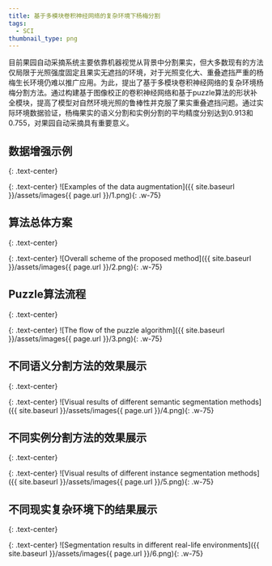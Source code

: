 ```yaml
---
title: 基于多模块卷积神经网络的复杂环境下杨梅分割
tags:
  - SCI
thumbnail_type: png
---
```

目前果园自动采摘系统主要依靠机器视觉从背景中分割果实，但大多数现有的方法仅局限于光照强度固定且果实无遮挡的环境，对于光照变化大、重叠遮挡严重的杨梅生长环境仍难以推广应用。为此，提出了基于多模块卷积神经网络的复杂环境杨梅分割方法。通过构建基于图像校正的卷积神经网络和基于puzzle算法的形状补全模块，提高了模型对自然环境光照的鲁棒性并克服了果实重叠遮挡问题。通过实际环境数据验证，杨梅果实的语义分割和实例分割的平均精度分别达到0.913和0.755，对果园自动采摘具有重要意义。


## 数据增强示例
{: .text-center}

{: .text-center}
![Examples of the data augmentation]({{ site.baseurl }}/assets/images{{ page.url }}/1.png){: .w-75}


## 算法总体方案
{: .text-center}

{: .text-center}
![Overall scheme of the proposed method]({{ site.baseurl }}/assets/images{{ page.url }}/2.png){: .w-75}


## Puzzle算法流程
{: .text-center}

{: .text-center}
![The flow of the puzzle algorithm]({{ site.baseurl }}/assets/images{{ page.url }}/3.png){: .w-75}


## 不同语义分割方法的效果展示
{: .text-center}

{: .text-center}
![Visual results of different semantic segmentation methods]({{ site.baseurl }}/assets/images{{ page.url }}/4.png){: .w-75}


## 不同实例分割方法的效果展示
{: .text-center}

{: .text-center}
![Visual results of different instance segmentation methods]({{ site.baseurl }}/assets/images{{ page.url }}/5.png){: .w-75}


## 不同现实复杂环境下的结果展示
{: .text-center}

{: .text-center}
![Segmentation results in different real-life environments]({{ site.baseurl }}/assets/images{{ page.url }}/6.png){: .w-75}
